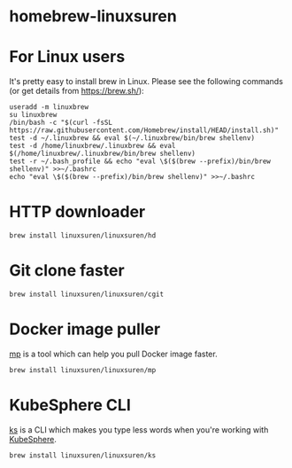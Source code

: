 # homebrew-linuxsuren

# For Linux users
It's pretty easy to install brew in Linux. Please see the following commands (or get details from https://brew.sh/):
```
useradd -m linuxbrew
su linuxbrew
/bin/bash -c "$(curl -fsSL https://raw.githubusercontent.com/Homebrew/install/HEAD/install.sh)"
test -d ~/.linuxbrew && eval $(~/.linuxbrew/bin/brew shellenv)
test -d /home/linuxbrew/.linuxbrew && eval $(/home/linuxbrew/.linuxbrew/bin/brew shellenv)
test -r ~/.bash_profile && echo "eval \$($(brew --prefix)/bin/brew shellenv)" >>~/.bashrc
echo "eval \$($(brew --prefix)/bin/brew shellenv)" >>~/.bashrc
```

# HTTP downloader
```
brew install linuxsuren/linuxsuren/hd
```

# Git clone faster
```
brew install linuxsuren/linuxsuren/cgit
```

# Docker image puller
[mp](https://github.com/linuxsuren/mirrors/) is a tool which can help you pull Docker image faster.

```
brew install linuxsuren/linuxsuren/mp
```

# KubeSphere CLI
[ks](https://github.com/linuxsuren/ks) is a CLI which makes you type less words when you're working with [KubeSphere](https://github.com/kubesphere/kubesphere).

```
brew install linuxsuren/linuxsuren/ks
```
